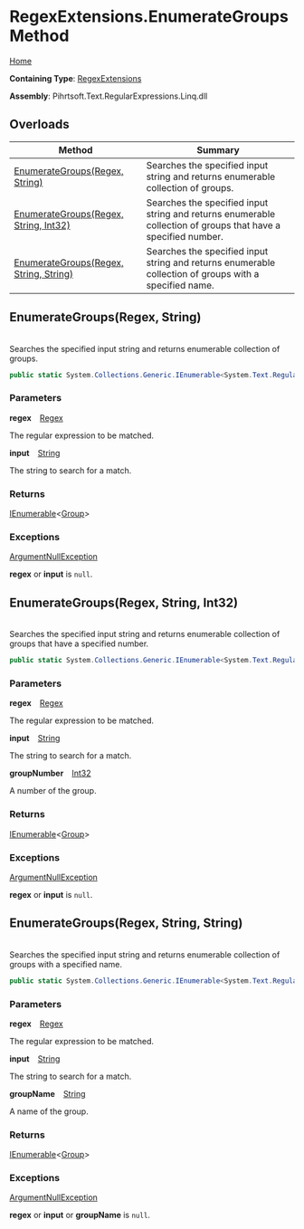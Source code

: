 # RegexExtensions\.EnumerateGroups Method

[Home](../../../../../../../README.md)

**Containing Type**: [RegexExtensions](../README.md)

**Assembly**: Pihrtsoft\.Text\.RegularExpressions\.Linq\.dll

## Overloads

| Method | Summary |
| ------ | ------- |
| [EnumerateGroups(Regex, String)](#Pihrtsoft_Text_RegularExpressions_Linq_Extensions_RegexExtensions_EnumerateGroups_System_Text_RegularExpressions_Regex_System_String_) | Searches the specified input string and returns enumerable collection of groups\. |
| [EnumerateGroups(Regex, String, Int32)](#Pihrtsoft_Text_RegularExpressions_Linq_Extensions_RegexExtensions_EnumerateGroups_System_Text_RegularExpressions_Regex_System_String_System_Int32_) | Searches the specified input string and returns enumerable collection of groups that have a specified number\. |
| [EnumerateGroups(Regex, String, String)](#Pihrtsoft_Text_RegularExpressions_Linq_Extensions_RegexExtensions_EnumerateGroups_System_Text_RegularExpressions_Regex_System_String_System_String_) | Searches the specified input string and returns enumerable collection of groups with a specified name\. |

## EnumerateGroups\(Regex, String\) <a name="Pihrtsoft_Text_RegularExpressions_Linq_Extensions_RegexExtensions_EnumerateGroups_System_Text_RegularExpressions_Regex_System_String_"></a>

\
Searches the specified input string and returns enumerable collection of groups\.

```csharp
public static System.Collections.Generic.IEnumerable<System.Text.RegularExpressions.Group> EnumerateGroups(this System.Text.RegularExpressions.Regex regex, string input)
```

### Parameters

**regex** &ensp; [Regex](https://docs.microsoft.com/en-us/dotnet/api/system.text.regularexpressions.regex)

The regular expression to be matched\.

**input** &ensp; [String](https://docs.microsoft.com/en-us/dotnet/api/system.string)

The string to search for a match\.

### Returns

[IEnumerable](https://docs.microsoft.com/en-us/dotnet/api/system.collections.generic.ienumerable-1)\<[Group](https://docs.microsoft.com/en-us/dotnet/api/system.text.regularexpressions.group)>

### Exceptions

[ArgumentNullException](https://docs.microsoft.com/en-us/dotnet/api/system.argumentnullexception)

**regex** or **input** is `null`\.

## EnumerateGroups\(Regex, String, Int32\) <a name="Pihrtsoft_Text_RegularExpressions_Linq_Extensions_RegexExtensions_EnumerateGroups_System_Text_RegularExpressions_Regex_System_String_System_Int32_"></a>

\
Searches the specified input string and returns enumerable collection of groups that have a specified number\.

```csharp
public static System.Collections.Generic.IEnumerable<System.Text.RegularExpressions.Group> EnumerateGroups(this System.Text.RegularExpressions.Regex regex, string input, int groupNumber)
```

### Parameters

**regex** &ensp; [Regex](https://docs.microsoft.com/en-us/dotnet/api/system.text.regularexpressions.regex)

The regular expression to be matched\.

**input** &ensp; [String](https://docs.microsoft.com/en-us/dotnet/api/system.string)

The string to search for a match\.

**groupNumber** &ensp; [Int32](https://docs.microsoft.com/en-us/dotnet/api/system.int32)

A number of the group\.

### Returns

[IEnumerable](https://docs.microsoft.com/en-us/dotnet/api/system.collections.generic.ienumerable-1)\<[Group](https://docs.microsoft.com/en-us/dotnet/api/system.text.regularexpressions.group)>

### Exceptions

[ArgumentNullException](https://docs.microsoft.com/en-us/dotnet/api/system.argumentnullexception)

**regex** or **input** is `null`\.

## EnumerateGroups\(Regex, String, String\) <a name="Pihrtsoft_Text_RegularExpressions_Linq_Extensions_RegexExtensions_EnumerateGroups_System_Text_RegularExpressions_Regex_System_String_System_String_"></a>

\
Searches the specified input string and returns enumerable collection of groups with a specified name\.

```csharp
public static System.Collections.Generic.IEnumerable<System.Text.RegularExpressions.Group> EnumerateGroups(this System.Text.RegularExpressions.Regex regex, string input, string groupName)
```

### Parameters

**regex** &ensp; [Regex](https://docs.microsoft.com/en-us/dotnet/api/system.text.regularexpressions.regex)

The regular expression to be matched\.

**input** &ensp; [String](https://docs.microsoft.com/en-us/dotnet/api/system.string)

The string to search for a match\.

**groupName** &ensp; [String](https://docs.microsoft.com/en-us/dotnet/api/system.string)

A name of the group\.

### Returns

[IEnumerable](https://docs.microsoft.com/en-us/dotnet/api/system.collections.generic.ienumerable-1)\<[Group](https://docs.microsoft.com/en-us/dotnet/api/system.text.regularexpressions.group)>

### Exceptions

[ArgumentNullException](https://docs.microsoft.com/en-us/dotnet/api/system.argumentnullexception)

**regex** or **input** or **groupName** is `null`\.

